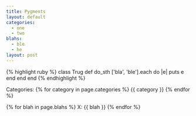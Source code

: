 ```yaml
---
title: Pygments
layout: default
categories:
  - one
  - two
blahs:
  - ble
  - he
layout: post
---
```


{% highlight ruby %}
class Trug
	def do_sth
		['bla', 'ble'].each do |e|
			puts e
		end
	end
end
{% endhighlight %}

Categories:
{% for category in page.categories %}
{{ category }}
{% endfor %}

{% for blah in page.blahs %}
X: {{ blah }}
{% endfor %}

